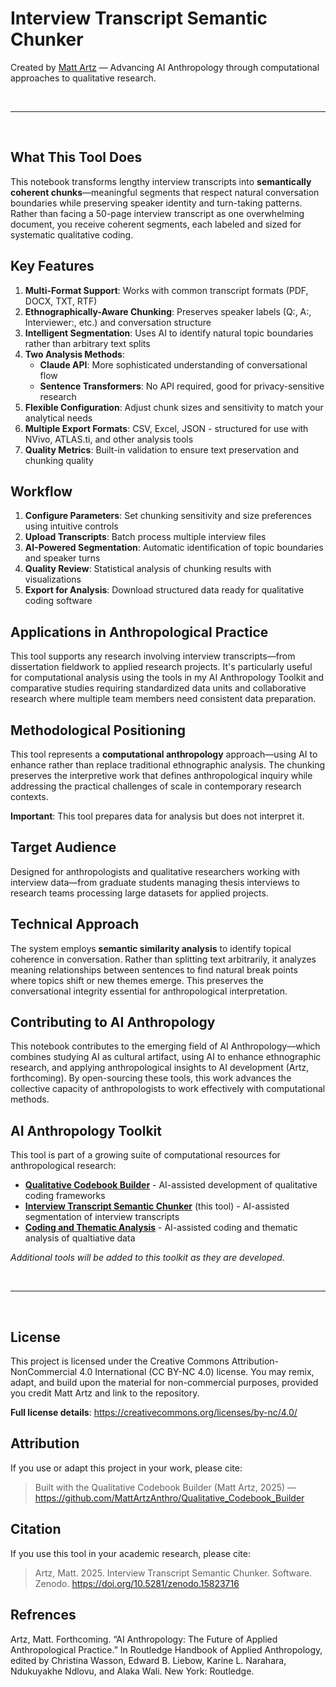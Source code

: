 # Interview Transcript Semantic Chunker

Created by [Matt Artz](https://www.mattartz.me/) — Advancing AI Anthropology through computational approaches to qualitative research.

<br>

---

<br>

## What This Tool Does

This notebook transforms lengthy interview transcripts into **semantically coherent chunks**—meaningful segments that respect natural conversation boundaries while preserving speaker identity and turn-taking patterns. Rather than facing a 50-page interview transcript as one overwhelming document, you receive coherent segments, each labeled and sized for systematic qualitative coding.

## Key Features

1. **Multi-Format Support**: Works with common transcript formats (PDF, DOCX, TXT, RTF)
2. **Ethnographically-Aware Chunking**: Preserves speaker labels (Q:, A:, Interviewer:, etc.) and conversation structure
3. **Intelligent Segmentation**: Uses AI to identify natural topic boundaries rather than arbitrary text splits
4. **Two Analysis Methods**:
   - **Claude API**: More sophisticated understanding of conversational flow
   - **Sentence Transformers**: No API required, good for privacy-sensitive research
5. **Flexible Configuration**: Adjust chunk sizes and sensitivity to match your analytical needs
6. **Multiple Export Formats**: CSV, Excel, JSON - structured for use with NVivo, ATLAS.ti, and other analysis tools
7. **Quality Metrics**: Built-in validation to ensure text preservation and chunking quality

## Workflow

1. **Configure Parameters**: Set chunking sensitivity and size preferences using intuitive controls
2. **Upload Transcripts**: Batch process multiple interview files
3. **AI-Powered Segmentation**: Automatic identification of topic boundaries and speaker turns
4. **Quality Review**: Statistical analysis of chunking results with visualizations
5. **Export for Analysis**: Download structured data ready for qualitative coding software

## Applications in Anthropological Practice

This tool supports any research involving interview transcripts—from dissertation fieldwork to applied research projects. It's particularly useful for computational analysis using the tools in my AI Anthropology Toolkit and comparative studies requiring standardized data units and collaborative research where multiple team members need consistent data preparation.

## Methodological Positioning

This tool represents a **computational anthropology** approach—using AI to enhance rather than replace traditional ethnographic analysis. The chunking preserves the interpretive work that defines anthropological inquiry while addressing the practical challenges of scale in contemporary research contexts.

**Important**: This tool prepares data for analysis but does not interpret it.

## Target Audience

Designed for anthropologists and qualitative researchers working with interview data—from graduate students managing thesis interviews to research teams processing large datasets for applied projects.

## Technical Approach

The system employs **semantic similarity analysis** to identify topical coherence in conversation. Rather than splitting text arbitrarily, it analyzes meaning relationships between sentences to find natural break points where topics shift or new themes emerge. This preserves the conversational integrity essential for anthropological interpretation.

## Contributing to AI Anthropology

This notebook contributes to the emerging field of AI Anthropology—which combines studying AI as cultural artifact, using AI to enhance ethnographic research, and applying anthropological insights to AI development (Artz, forthcoming). By open-sourcing these tools, this work advances the collective capacity of anthropologists to work effectively with computational methods.

## AI Anthropology Toolkit

This tool is part of a growing suite of computational resources for anthropological research:

- **[Qualitative Codebook Builder](https://github.com/MattArtzAnthro/Qualitative_Codebook_Builder)** - AI-assisted development of qualitative coding frameworks
- **[Interview Transcript Semantic Chunker](https://github.com/MattArtzAnthro/Interview_Transcript_Semantic_Chunker)** (this tool) - AI-assisted segmentation of interview transcripts
- **[Coding and Thematic Analysis](https://github.com/MattArtzAnthro/Coding_and_Thematic_Analysis)** - AI-assisted coding and thematic analysis of qualtiative data

*Additional tools will be added to this toolkit as they are developed.*


<br>

---

<br>

## License

This project is licensed under the Creative Commons Attribution-NonCommercial 4.0 International (CC BY-NC 4.0) license. You may remix, adapt, and build upon the material for non-commercial purposes, provided you credit Matt Artz and link to the repository.

**Full license details**: https://creativecommons.org/licenses/by-nc/4.0/

## Attribution   

If you use or adapt this project in your work, please cite:


> Built with the Qualitative Codebook Builder (Matt Artz, 2025) — https://github.com/MattArtzAnthro/Qualitative_Codebook_Builder


## Citation

If you use this tool in your academic research, please cite:


> Artz, Matt. 2025. Interview Transcript Semantic Chunker. Software.
Zenodo. https://doi.org/10.5281/zenodo.15823716

## Refrences
Artz, Matt. Forthcoming. “AI Anthropology: The Future of Applied Anthropological Practice.” In Routledge Handbook of Applied Anthropology, edited by Christina Wasson, Edward B. Liebow, Karine L. Narahara, Ndukuyakhe Ndlovu, and Alaka Wali. New York: Routledge.
